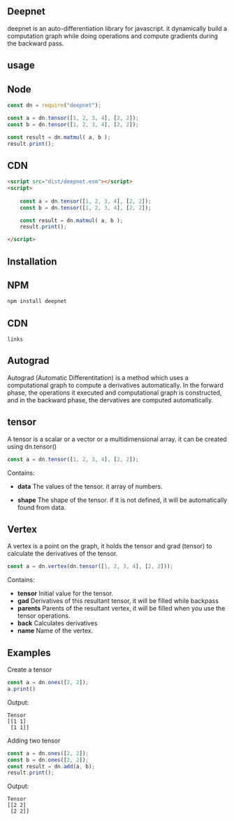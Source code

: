 ## Deepnet

deepnet is an auto-differentiation library for javascript. it dynamically build a computation graph while doing operations and compute gradients during the backward pass.

## usage

## Node

```js
const dn = require("deepnet");

const a = dn.tensor([1, 2, 3, 4], [2, 2]);
const b = dn.tensor([1, 2, 3, 4], [2, 2]);

const result = dn.matmul( a, b );
result.print();
```

## CDN

```html
<script src="dist/deepnet.esm"></script>
<script>
    
    const a = dn.tensor([1, 2, 3, 4], [2, 2]);
    const b = dn.tensor([1, 2, 3, 4], [2, 2]);

    const result = dn.matmul( a, b );
    result.print();

</script>
```

## Installation

## NPM
```bash
npm install deepnet
```

## CDN
```CDN
links
```

## Autograd

Autograd (Automatic Differentitation) is a method which uses a computational graph to compute a derivatives automatically. In the forward phase, the operations it executed and computational graph is constructed, and in the backward phase, the dervatives are computed automatically.

## tensor

A tensor is a scalar or a vector or a multidimensional array. it can be created using dn.tensor()

```js
const a = dn.tensor([1, 2, 3, 4], [2, 2]);
```

Contains:
* __data__ The values of the tensor. it array of numbers.
    
* __shape__ The shape of the tensor. if it is not defined, it will be automatically found from data.

## Vertex

A vertex is a point on the graph, it holds the tensor and grad (tensor) to calculate the derivatives of the tensor.

```js
const a = dn.vertex(dn.tensor([1, 2, 3, 4], [2, 2]));
```

Contains:
 * __tensor__ Initial value for the tensor.
 * __gad__ Derivatives of this resultant tensor, it will be filled while backpass
 * __parents__ Parents of the resultant vertex, it will be filled when you use the tensor operations.
 * __back__ Calculates derivatives
 * __name__ Name of the vertex.

## Examples
 
Create a tensor

```js
const a = dn.ones([2, 2]);
a.print()
```

Output:
```
Tensor
[[1 1]
 [1 1]]
```

Adding two tensor

```js
const a = dn.ones([2, 2]);
const b = dn.ones([2, 2]);
const result = dn.add(a, b);
result.print();
```

Output:
```
Tensor
[[2 2]
 [2 2]]
```


